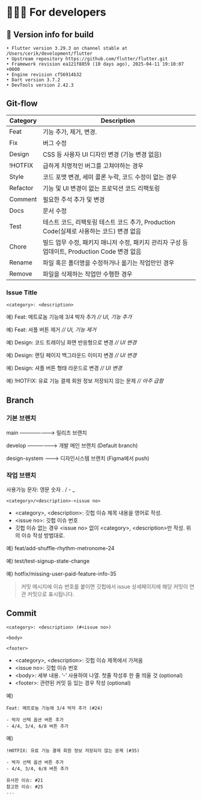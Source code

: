 # 👨🏻‍💻 For developers

## 🚀 Version info for build
    • Flutter version 3.29.3 on channel stable at /Users/cerik/development/flutter
    • Upstream repository https://github.com/flutter/flutter.git
    • Framework revision ea121f8859 (10 days ago), 2025-04-11 19:10:07 +0000
    • Engine revision cf56914b32
    • Dart version 3.7.2
    • DevTools version 2.42.3

## Git-flow

| Category | Description |
| --- | --- |
| Feat | 기능 추가, 제거, 변경.  |
| Fix | 버그 수정 |
| Design | CSS 등 사용자 UI 디자인 변경 (기능 변경 없음) |
| !HOTFIX | 급하게 치명적인 버그를 고쳐야하는 경우 |
| Style | 코드 포맷 변경, 세미 콜론 누락, 코드 수정이 없는 경우 |
| Refactor | 기능 및 UI 변경이 없는 프로덕션 코드 리팩토링 |
| Comment | 필요한 주석 추가 및 변경 |
| Docs | 문서 수정 |
| Test | 테스트 코드, 리팩토링 테스트 코드 추가, Production Code(실제로 사용하는 코드) 변경 없음 |
| Chore | 빌드 업무 수정, 패키지 매니저 수정, 패키지 관리자 구성 등 업데이트, Production Code 변경 없음 |
| Rename | 파일 혹은 폴더명을 수정하거나 옮기는 작업만인 경우 |
| Remove | 파일을 삭제하는 작업만 수행한 경우 |

### Issue Title

`<category>: <description>`

예) Feat: 메트로놈 기능에 3/4 박자 추가  *// UI, 기능 추가*

예) Feat: 셔플 버튼 제거  *// UI, 기능 제거*

예) Design: 코드 트레이닝 화면 반응형으로 변경  *// UI 변경*

예) Design: 랜딩 페이지 백그라운드 이미지 변경  *// UI 변경*

예) Design: 셔플 버튼 형태 라운드로 변경  *// UI 변경*

예) !HOTFIX: 유료 기능 결제 회원 정보 저장되지 않는 문제  *// 아주 급함*

## Branch

### 기본 브랜치

main    ———————>  릴리즈 브랜치

develop  ——————>  개발 메인 브랜치 (Default branch)

design-system  ———>  디자인시스템 브랜치 (Figma에서 push)

### 작업 브랜치

사용가능 문자: 영문  숫자  .  /  -  _

`<category>/<description>-<issue no>`

- \<category>, \<description>: 깃헙 이슈 제목 내용을 영어로 작성.
- \<issue no>: 깃헙 이슈 번호
- 깃헙 이슈 없는 경우 \<issue no> 없이 \<category>, \<description>만 작성. 위의 이슈 작성 방법대로.

예) feat/add-shuffle-rhythm-metronome-24

예) test/test-signup-state-change

예) hotfix/missing-user-paid-feature-info-35

> 커밋 메시지에 이슈 번호를 붙이면 깃헙에서 issue 상세페이지에 해당 커밋이 연관 커밋으로 표시됩니다.
> 

## Commit

```
<category>: <description> (#<issue no>)

<body>

<footer>
```

- \<category>, \<description>: 깃헙 이슈 제목에서 가져옴
- \<issue no>: 깃헙 이슈 번호
- \<body>: 세부 내용. ‘-’ 사용하여 나열. 첫줄 작성후 한 줄 띄울 것 (optional)
- \<footer>: 관련된 커밋 등 있는 경우 작성 (optional)

예)

```
Feat: 메트로놈 기능에 3/4 박자 추가 (#24)

- 박자 선택 옵션 버튼 추가
- 4/4, 3/4, 6/8 버튼 추가
```

예)

```
!HOTFIX: 유료 기능 결제 회원 정보 저장되지 않는 문제 (#35)

- 박자 선택 옵션 버튼 추가
- 4/4, 3/4, 6/8 버튼 추가

유사한 이슈: #21
참고한 이슈: #25
...
```